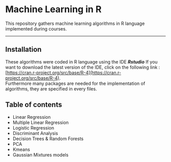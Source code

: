 # Machine Learning in R
This repository gathers machine learning algorithms in R language implemented during courses.

***

## Installation 
These algorithms were coded in R language using the IDE ***Rstudio***
If you want to download the latest version of the IDE, click on the   following link : [https://cran.r-project.org/src/base/R-4](https://cran.r-project.org/src/base/R-4).  
Furthermore many packages are needed for the implementation of algorithms, they are specified in every files.  

## Table of contents

* Linear Regression
* Multiple Linear Regression
* Logistic Regression
* Discriminant Analysis 
* Decision Trees & Random Forests
* PCA
* Kmeans
* Gaussian Mixtures models
